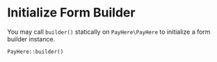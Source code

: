 # Initialize Form Builder

You may call `builder()` statically on `PayHere\PayHere` to initialize a form builder instance.

```php
PayHere::builder()
```
